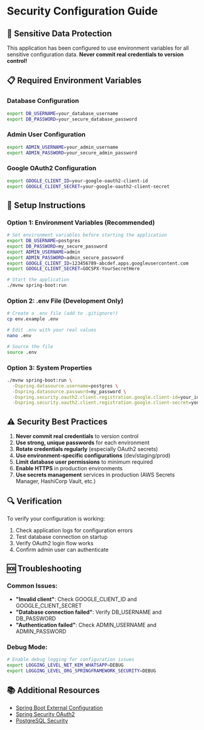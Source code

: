 # Security Configuration Guide

## 🔐 **Sensitive Data Protection**

This application has been configured to use environment variables for all sensitive configuration data. **Never commit real credentials to version control!**

## 📋 **Required Environment Variables**

### Database Configuration
```bash
export DB_USERNAME=your_database_username
export DB_PASSWORD=your_secure_database_password
```

### Admin User Configuration
```bash
export ADMIN_USERNAME=your_admin_username
export ADMIN_PASSWORD=your_secure_admin_password
```

### Google OAuth2 Configuration
```bash
export GOOGLE_CLIENT_ID=your-google-oauth2-client-id
export GOOGLE_CLIENT_SECRET=your-google-oauth2-client-secret
```

## 🚀 **Setup Instructions**

### Option 1: Environment Variables (Recommended)
```bash
# Set environment variables before starting the application
export DB_USERNAME=postgres
export DB_PASSWORD=my_secure_password
export ADMIN_USERNAME=admin
export ADMIN_PASSWORD=admin_secure_password
export GOOGLE_CLIENT_ID=123456789-abcdef.apps.googleusercontent.com
export GOOGLE_CLIENT_SECRET=GOCSPX-YourSecretHere

# Start the application
./mvnw spring-boot:run
```

### Option 2: .env File (Development Only)
```bash
# Create a .env file (add to .gitignore!)
cp env.example .env

# Edit .env with your real values
nano .env

# Source the file
source .env
```

### Option 3: System Properties
```bash
./mvnw spring-boot:run \
  -Dspring.datasource.username=postgres \
  -Dspring.datasource.password=my_password \
  -Dspring.security.oauth2.client.registration.google.client-id=your_id \
  -Dspring.security.oauth2.client.registration.google.client-secret=your_secret
```

## ⚠️ **Security Best Practices**

1. **Never commit real credentials** to version control
2. **Use strong, unique passwords** for each environment
3. **Rotate credentials regularly** (especially OAuth2 secrets)
4. **Use environment-specific configurations** (dev/staging/prod)
5. **Limit database user permissions** to minimum required
6. **Enable HTTPS** in production environments
7. **Use secrets management** services in production (AWS Secrets Manager, HashiCorp Vault, etc.)

## 🔍 **Verification**

To verify your configuration is working:

1. Check application logs for configuration errors
2. Test database connection on startup
3. Verify OAuth2 login flow works
4. Confirm admin user can authenticate

## 🆘 **Troubleshooting**

### Common Issues:
- **"Invalid client"**: Check GOOGLE_CLIENT_ID and GOOGLE_CLIENT_SECRET
- **"Database connection failed"**: Verify DB_USERNAME and DB_PASSWORD
- **"Authentication failed"**: Check ADMIN_USERNAME and ADMIN_PASSWORD

### Debug Mode:
```bash
# Enable debug logging for configuration issues
export LOGGING_LEVEL_NET_KEM_WHATSAPP=DEBUG
export LOGGING_LEVEL_ORG_SPRINGFRAMEWORK_SECURITY=DEBUG
```

## 📚 **Additional Resources**

- [Spring Boot External Configuration](https://docs.spring.io/spring-boot/docs/current/reference/html/spring-boot-features.html#boot-features-external-config)
- [Spring Security OAuth2](https://docs.spring.io/spring-security/site/docs/current/reference/html5/#oauth2login)
- [PostgreSQL Security](https://www.postgresql.org/docs/current/security.html)
